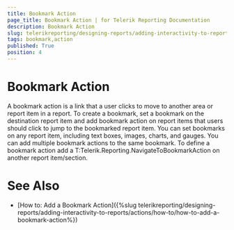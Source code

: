 ```yaml
---
title: Bookmark Action
page_title: Bookmark Action | for Telerik Reporting Documentation
description: Bookmark Action
slug: telerikreporting/designing-reports/adding-interactivity-to-reports/actions/bookmark-action
tags: bookmark,action
published: True
position: 4
---
```


# Bookmark Action



A bookmark action is a link that a user clicks to move to another area or report item in a report. To create a bookmark, 
    	set a bookmark on the destination report item and add bookmark action on report items that users should click to jump 
       	to the bookmarked report item. You can set bookmarks on any report item, including text boxes,
    	images, charts, and gauges. You can add multiple bookmark actions to the same bookmark. To define a bookmark action add a 
       	T:Telerik.Reporting.NavigateToBookmarkAction on another report item/section.
    	

# See Also

 * [How to: Add a Bookmark Action]({%slug telerikreporting/designing-reports/adding-interactivity-to-reports/actions/how-to/how-to-add-a-bookmark-action%})
